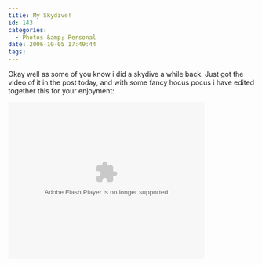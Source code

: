 ```yaml
---
title: My Skydive!
id: 143
categories:
  - Photos &amp; Personal
date: 2006-10-05 17:49:44
tags:
---
```


Okay well as some of you know i did a skydive a while back. Just got the video of it in the post today, and with some fancy hocus pocus i have edited together this for your enjoyment: 

<embed width="400" height="320" menu="true" loop="true" play="true" src="/wp-content/uploads/Flash/skydive/flvplayer.swf" pluginspage="https://www.macromedia.com/go/getflashplayer" type="application/x-shockwave-flash"></embed>